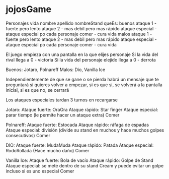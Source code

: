 # jojosGame

Personajes
	vida
	nombre
	apellido
	nombreStand
	queEs:
		buenos
			ataque 1 - fuerte pero lento
			ataque 2 - mas debil pero mas rápido
			ataque especial - ataque especial po cada personaje
			comer - cura vida
		malos
			ataque 1 - fuerte pero lento
			ataque 2 - mas debil pero mas rápido
			ataque especial - ataque especial po cada personaje
			comer - cura vida
			
El juego empieza con una pantalla en la que elijes personaje
Si la vida del rival llega a 0 - victoria
Si la vida del personaje elejido llega a 0 - derrota

Buenos: Jotaro, Polnareff
Malos: Dio, Vanilla Ice

Independientemente de que se gane o se pierda habrá un mensaje que te preguntará si quieres volver a empezar, si es que si, se volverá a la pantalla inicial, si es que no, se cerrará

Los ataques especiales tardan 3 turnos en recargarse

Jotaro:	
	Ataque fuerte: OraOra
	Ataque rápido: Star finger
	Ataque especial: parar tiempo (le permite hacer un ataque extra)
	Comer
	
Polnareff:
	Ataque fuerte: Estocada
	Ataque rápido: ráfaga de espadas
	Ataque especial: división (divide su stand en muchos y hace muchos golpes consecutivos)
	Comer
	
DIO:
	Ataque fuerte: MudaMuda
	Ataque rápido: Patada
	Ataque especial: RodoRollada (Hace mucho daño)
	Comer
	
Vanilla Ice:
	Ataque fuerte: Bola de vacío
	Ataque rápido: Golpe de Stand
	Ataque especial: se mete dentro de su stand Cream y puede evitar un golpe incluso si es uno especial
	Comer